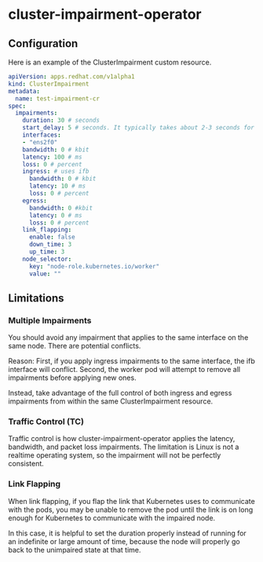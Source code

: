 # cluster-impairment-operator



## Configuration

Here is an example of the ClusterImpairment custom resource.
```yaml
apiVersion: apps.redhat.com/v1alpha1
kind: ClusterImpairment
metadata:
  name: test-impairment-cr
spec:
  impairments:
    duration: 30 # seconds
    start_delay: 5 # seconds. It typically takes about 2-3 seconds for the Daemonset to run
    interfaces:
    - "ens2f0"
    bandwidth: 0 # kbit
    latency: 100 # ms
    loss: 0 # percent
    ingress: # uses ifb
      bandwidth: 0 # kbit
      latency: 10 # ms
      loss: 0 # percent
    egress:
      bandwidth: 0 #kbit
      latency: 0 # ms
      loss: 0 # percent
    link_flapping:
      enable: false
      down_time: 3
      up_time: 3
    node_selector:
      key: "node-role.kubernetes.io/worker"
      value: ""
```

## Limitations

### Multiple Impairments

You should avoid any impairment that applies to the same interface on the same node. There are potential conflicts.

Reason: First, if you apply ingress impairments to the same interface, the ifb interface will conflict. Second, the worker pod will attempt to remove all impairments before applying new ones.

Instead, take advantage of the full control of both ingress and egress impairments from within the same ClusterImpairment resource.

### Traffic Control (TC)

Traffic control is how cluster-impairment-operator applies the latency, bandwidth, and packet loss impairments. The limitation is Linux is not a realtime operating system, so the impairment will not be perfectly consistent.

### Link Flapping

When link flapping, if you flap the link that Kubernetes uses to communicate with the pods, you may be unable to remove the pod until the link is on long enough for Kubernetes to communicate with the impaired node.

In this case, it is helpful to set the duration properly instead of running for an indefinite or large amount of time, because the node will properly go back to the unimpaired state at that time.
